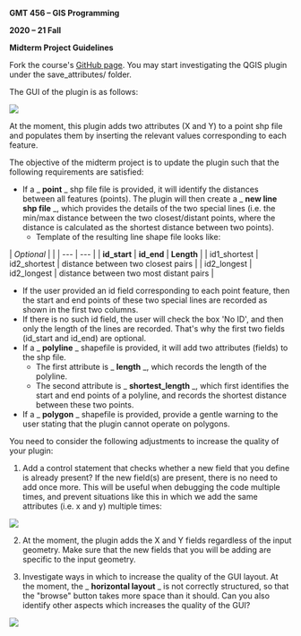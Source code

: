**GMT 456 – GIS Programming**

**2020 – 21 Fall**

**Midterm Project Guidelines**

Fork the course&#39;s [GitHub page](https://github.com/banbar/GMT-456-GIS-Programming). You may start investigating the QGIS plugin under the save\_attributes/ folder.

The GUI of the plugin is as follows:

![](RackMultipart20201109-4-o2mjhs_html_929128409445cf17.png)

At the moment, this plugin adds two attributes (X and Y) to a point shp file and populates them by inserting the relevant values corresponding to each feature.

The objective of the midterm project is to update the plugin such that the following requirements are satisfied:

- If a _ **point** _ shp file file is provided, it will identify the distances between all features (points). The plugin will then create a _ **new line shp file** _, which provides the details of the two special lines (i.e. the min/max distance between the two closest/distant points, where the distance is calculated as the shortest distance between two points).
  - Template of the resulting line shape file looks like:

| _Optional_ |
 |
| --- | --- |
| **id\_start** | **id\_end** | **Length** |
| id1\_shortest | id2\_shortest | distance between two closest pairs |
| id2\_longest | id2\_longest | distance between two most distant pairs |

  - If the user provided an id field corresponding to each point feature, then the start and end points of these two special lines are recorded as shown in the first two columns.
  - If there is no such id field, the user will check the box &#39;No ID&#39;, and then only the length of the lines are recorded. That&#39;s why the first two fields (id\_start and id\_end) are optional.
- If a _ **polyline** _ shapefile is provided, it will add two attributes (fields) to the shp file.
  - The first attribute is _ **length** _, which records the length of the polyline.
  - The second attribute is _ **shortest\_length** _, which first identifies the start and end points of a polyline, and records the shortest distance between these two points.
- If a _ **polygon** _ shapefile is provided, provide a gentle warning to the user stating that the plugin cannot operate on polygons.

You need to consider the following adjustments to increase the quality of your plugin:

1) Add a control statement that checks whether a new field that you define is already present? If the new field(s) are present, there is no need to add once more. This will be useful when debugging the code multiple times, and prevent situations like this in which we add the same attributes (i.e. x and y) multiple times:

![](RackMultipart20201109-4-o2mjhs_html_9b9b6c534c879f6c.png)

2) At the moment, the plugin adds the X and Y fields regardless of the input geometry. Make sure that the new fields that you will be adding are specific to the input geometry.

3) Investigate ways in which to increase the quality of the GUI layout. At the moment, the _ **horizontal layout** _ is not correctly structured, so that the &quot;browse&quot; button takes more space than it should. Can you also identify other aspects which increases the quality of the GUI?

![](RackMultipart20201109-4-o2mjhs_html_25258d5a006e21ad.png)
